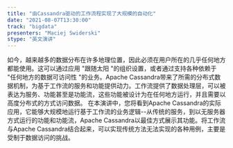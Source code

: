 ```yaml
---
title: "由Cassandra驱动的工作流程实现了大规模的自动化"
date: "2021-08-07T13:30:00" 
track: "bigdata"
presenters: "Maciej Swiderski"
stype: "英文演讲"
---
```

如今，越来越多的数据分布在许多地理位置，因此必须在用户所在的几乎任何地方都能使用。这可以通过应用 "跟随太阳 "的组织设置，或者通过支持各种依赖于 "任何地方的数据可访问性 "的业务。Apache Cassandra带来了所需的分布式数据机制，为基于工作流的服务和功能提供动力。工作流提供了数据处理层，可以被表达为服务、功能甚至是功能流，这些功能被设计为在任何地方运行，并且需要以高度分布式的方式访问数据。
 在本演讲中，您将看到Apache Cassandra的实际应用，它能够大规模地运行基于工作流的业务逻辑--从传统的服务，到以无服务器方式运行的功能和功能流，Apache Cassandra以最佳方式展示其功能。将工作流与Apache Cassandra结合起来，可以实现传统方法无法实现的各种用例，主要是受制于数据访问的挑战。